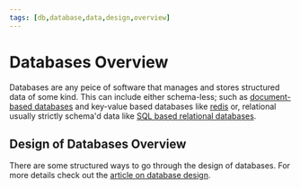 ```yaml
---
tags: [db,database,data,design,overview]
---
```

# Databases Overview

Databases are any peice of software that manages and stores structured data of some kind.
This can include either schema-less; such as
[document-based databases](document-databases.md) and
key-value based databases like [redis](redis.md) or,
relational usually strictly schema'd data like [SQL based relational databases](relational-databases.md).

## Design of Databases Overview

There are some structured ways to go through the design of databases.
For more details check out the [article on database design](database-design.md).
